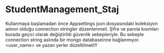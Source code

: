 # StudentManagement_Staj

Kullanmaya başlamadan önce Appsettings json dosyasındaki koleksiyon adının olduğu connection stringler düzenlenmeli. Şifre ve parola kısımları burada geçici olarak
değiştirildi güvenlik sebepleriyle. Bu sebeple connection string aslında bir mongo databaseinne bağlanmıyor. <user_name> ve <password> yazan yerler düzeltilmeli!!!
